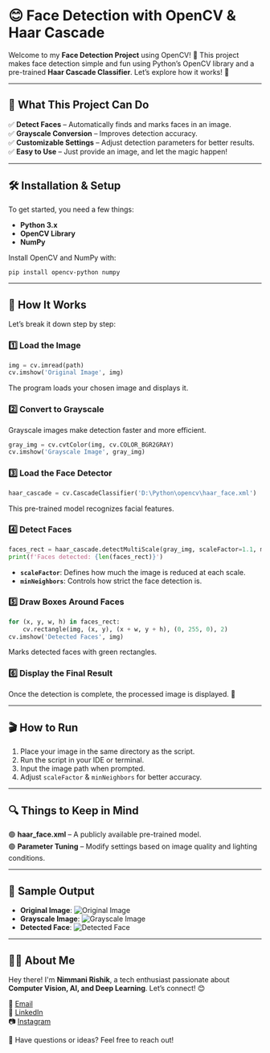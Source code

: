 # 😊 Face Detection with OpenCV & Haar Cascade

Welcome to my **Face Detection Project** using OpenCV! 🚀 This project makes face detection simple and fun using Python’s OpenCV library and a pre-trained **Haar Cascade Classifier**. Let’s explore how it works! 🎉

---

## 🌟 What This Project Can Do
✅ **Detect Faces** – Automatically finds and marks faces in an image.  
✅ **Grayscale Conversion** – Improves detection accuracy.  
✅ **Customizable Settings** – Adjust detection parameters for better results.  
✅ **Easy to Use** – Just provide an image, and let the magic happen!  

---

## 🛠️ Installation & Setup
To get started, you need a few things:
- **Python 3.x**
- **OpenCV Library**
- **NumPy**

Install OpenCV and NumPy with:
```bash
pip install opencv-python numpy
```

---

## 📜 How It Works
Let’s break it down step by step:

### 1️⃣ Load the Image
```python
img = cv.imread(path)
cv.imshow('Original Image', img)
```
The program loads your chosen image and displays it.

### 2️⃣ Convert to Grayscale
Grayscale images make detection faster and more efficient.
```python
gray_img = cv.cvtColor(img, cv.COLOR_BGR2GRAY)
cv.imshow('Grayscale Image', gray_img)
```

### 3️⃣ Load the Face Detector
```python
haar_cascade = cv.CascadeClassifier('D:\Python\opencv\haar_face.xml')
```
This pre-trained model recognizes facial features.

### 4️⃣ Detect Faces
```python
faces_rect = haar_cascade.detectMultiScale(gray_img, scaleFactor=1.1, minNeighbors=1)
print(f'Faces detected: {len(faces_rect)}')
```
- **`scaleFactor`**: Defines how much the image is reduced at each scale.
- **`minNeighbors`**: Controls how strict the face detection is.

### 5️⃣ Draw Boxes Around Faces
```python
for (x, y, w, h) in faces_rect:
    cv.rectangle(img, (x, y), (x + w, y + h), (0, 255, 0), 2)
cv.imshow('Detected Faces', img)
```
Marks detected faces with green rectangles.

### 6️⃣ Display the Final Result
Once the detection is complete, the processed image is displayed. 🎯

---

## 🎬 How to Run
1. Place your image in the same directory as the script.
2. Run the script in your IDE or terminal.
3. Input the image path when prompted.
4. Adjust `scaleFactor` & `minNeighbors` for better accuracy.

---

## 🔍 Things to Keep in Mind
🟢 **haar_face.xml** – A publicly available pre-trained model.  
🟢 **Parameter Tuning** – Modify settings based on image quality and lighting conditions.  

---

## 🎨 Sample Output
- **Original Image**:
  ![Original Image](https://via.placeholder.com/300x200.png?text=Original+Image)
- **Grayscale Image**:
  ![Grayscale Image](https://via.placeholder.com/300x200.png?text=Gray+Image)
- **Detected Face**:
  ![Detected Face](https://via.placeholder.com/300x200.png?text=Detected+Face)

---

## 👨‍💻 About Me
Hey there! I'm **Nimmani Rishik**, a tech enthusiast passionate about **Computer Vision, AI, and Deep Learning**. Let’s connect! 😊  

📧 [Email](mailto:nimmanirishik@gmail.com)  
🔗 [LinkedIn](https://linkedin.com/in/nimmani-rishik-66b632287)  
📷 [Instagram](https://instagram.com/rishik_3142)  

🚀 Have questions or ideas? Feel free to reach out!
